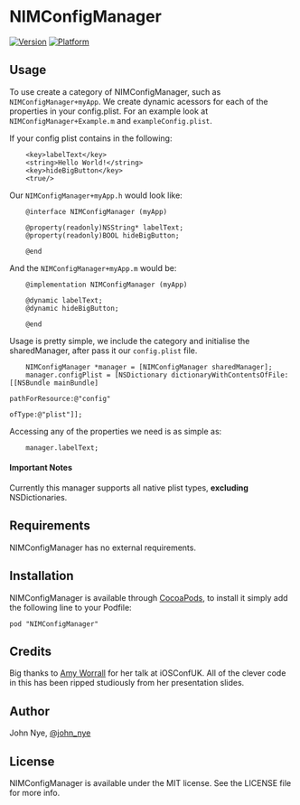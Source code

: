 # NIMConfigManager

[![Version](http://cocoapod-badges.herokuapp.com/v/NIMConfigManager/badge.png)](http://cocoadocs.org/docsets/NIMConfigManager)
[![Platform](http://cocoapod-badges.herokuapp.com/p/NIMConfigManager/badge.png)](http://cocoadocs.org/docsets/NIMConfigManager)

## Usage

To use create a category of NIMConfigManager, such as `NIMConfigManager+myApp`. We create dynamic acessors for each of the properties in your config.plist. For an example look at `NIMConfigManager+Example.m` and `exampleConfig.plist`.

If your config plist contains in the following: 

````
	<key>labelText</key>
	<string>Hello World!</string>
	<key>hideBigButton</key>
	<true/>
````

Our `NIMConfigManager+myApp.h` would look like: 

````
	@interface NIMConfigManager (myApp)

	@property(readonly)NSString* labelText;
	@property(readonly)BOOL hideBigButton;

	@end
````

And the `NIMConfigManager+myApp.m` would be: 
````
	@implementation NIMConfigManager (myApp)

	@dynamic labelText;
	@dynamic hideBigButton;

	@end
````

Usage is pretty simple, we include the category and initialise the sharedManager, after pass it our `config.plist` file. 

````
	NIMConfigManager *manager = [NIMConfigManager sharedManager];
	manager.configPlist = [NSDictionary dictionaryWithContentsOfFile:[[NSBundle mainBundle]
                                                                      pathForResource:@"config"
                                                                      ofType:@"plist"]];

````

Accessing any of the properties we need is as simple as: 

````
	manager.labelText;
````

#### Important Notes
Currently this manager supports all native plist types, __excluding__ NSDictionaries.

## Requirements
NIMConfigManager has no external requirements. 

## Installation

NIMConfigManager is available through [CocoaPods](http://cocoapods.org), to install
it simply add the following line to your Podfile:

    pod "NIMConfigManager"

## Credits
Big thanks to [Amy Worrall](http://www.amyworrall.com) for her talk at iOSConfUK. All of the clever code in this has been ripped studiously from her presentation slides. 

## Author

John Nye, [@john_nye](https://twitter.com/john_nye)

## License

NIMConfigManager is available under the MIT license. See the LICENSE file for more info.


